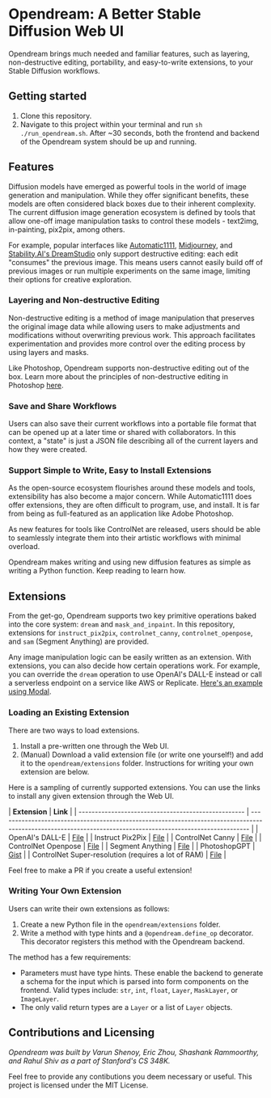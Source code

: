 # Opendream: A Better Stable Diffusion Web UI

Opendream brings much needed and familiar features, such as layering, non-destructive editing, portability, and easy-to-write extensions, to your Stable Diffusion workflows.

## Getting started

1. Clone this repository.
2. Navigate to this project within your terminal and run `sh ./run_opendream.sh`. After ~30 seconds, both the frontend and backend of the Opendream system should be up and running.

## Features

Diffusion models have emerged as powerful tools in the world of image generation and manipulation. While they offer significant benefits, these models are often considered black boxes due to their inherent complexity. The current diffusion image generation ecosystem is defined by tools that allow one-off image manipulation tasks to control these models - text2img, in-painting, pix2pix, among others.

For example, popular interfaces like [Automatic1111](https://github.com/AUTOMATIC1111/stable-diffusion-webui), [Midjourney](https://midjourney.com/), and [Stability.AI's DreamStudio](https://beta.dreamstudio.ai/generate) only support destructive editing: each edit "consumes" the previous image. This means users cannot easily build off of previous images or run multiple experiments on the same image, limiting their options for creative exploration.

### Layering and Non-destructive Editing

Non-destructive editing is a method of image manipulation that preserves the original image data while allowing users to make adjustments and modifications without overwriting previous work. This approach facilitates experimentation and provides more control over the editing process by using layers and masks.

Like Photoshop, Opendream supports non-destructive editing out of the box. Learn more about the principles of non-destructive editing in Photoshop [here](https://helpx.adobe.com/photoshop/using/nondestructive-editing.html).

### Save and Share Workflows

Users can also save their current workflows into a portable file format that can be opened up at a later time or shared with collaborators. In this context, a "state" is just a JSON file describing all of the current layers and how they were created.

### Support Simple to Write, Easy to Install Extensions

As the open-source ecosystem flourishes around these models and tools, extensibility has also become a major concern. While Automatic1111 does offer extensions, they are often difficult to program, use, and install. It is far from being as full-featured as an application like Adobe Photoshop.

As new features for tools like ControlNet are released, users should be able to seamlessly integrate them into their artistic workflows with minimal overload.

Opendream makes writing and using new diffusion features as simple as writing a Python function. Keep reading to learn how.

## Extensions

From the get-go, Opendream supports two key primitive operations baked into the core system: `dream` and `mask_and_inpaint`. In this repository, extensions for `instruct_pix2pix`, `controlnet_canny`, `controlnet_openpose`, and `sam` (Segment Anything) are provided.

Any image manipulation logic can be easily written as an extension. With extensions, you can also decide how certain operations work. For example, you can override the `dream` operation to use OpenAI's DALL-E instead or call a serverless endpoint on a service like AWS or Replicate. [Here's an example using Modal](https://gist.github.com/varunshenoy/0146a65de2d4db3bad95c2e0e43a66a3).

### Loading an Existing Extension

There are two ways to load extensions.

1. Install a pre-written one through the Web UI.
2. (Manual) Download a valid extension file (or write one yourself!) and add it to the `opendream/extensions` folder. Instructions for writing your own extension are below.

Here is a sampling of currently supported extensions. You can use the links to install any given extension through the Web UI.

| **Extension** |
**Link** |
| --------------------------------------------------- | ----------------------------------------------------------------------------------------------------------------------------------------------------------- |
| OpenAI's DALL-E | [File](https://gist.githubusercontent.com/varunshenoy/4a9a6bbfedfa7def28178a8f0563320a/raw/d2d10faa0fad8c2d251e599d962b0c7f62c06db0/dalle.py) |
| Instruct Pix2Pix | [File](https://gist.githubusercontent.com/varunshenoy/894c7a723de6b4651380dd7fa2a81724/raw/fa678d8d6c430421fb481f7023ad76898dd27ad6/instruct_pix2pix.py) |
| ControlNet Canny | [File](https://gist.githubusercontent.com/varunshenoy/0b0455449454e5856021fe2971b78352/raw/1c08b376b499c25c84976eade71db9aa355dba47/controlnet_canny.py) |
| ControlNet Openpose | [File](https://gist.githubusercontent.com/varunshenoy/380722906b8ff184569af57e06fd37b7/raw/728832370db0448bc2807ffc9e267635749e6a9f/controlnet_openpose.py) |
| Segment Anything | [File](https://gist.githubusercontent.com/varunshenoy/5fbc883360e5ab2a3c023ce1e286ddd5/raw/efbc92d27ae2209b15948fb52f657e88c185b349/sam.py) |
| PhotoshopGPT | [Gist](https://gist.github.com/varunshenoy/63054e7a479f256974416ef45a51e6a0) |
| ControlNet Super-resolution (requires a lot of RAM) | [File](https://gist.githubusercontent.com/varunshenoy/9fb80aa0eff0fec4ef4344ae9b108730/raw/cffd5e4542a5232ee0144700650a802e37f0434b/superresolution.py) |

Feel free to make a PR if you create a useful extension!

### Writing Your Own Extension

Users can write their own extensions as follows:

1. Create a new Python file in the `opendream/extensions` folder.
2. Write a method with type hints and a `@opendream.define_op` decorator. This decorator registers this method with the Opendream backend.

The method has a few requirements:

- Parameters must have type hints. These enable the backend to generate a schema for the input which is parsed into form components on the frontend. Valid types include: `str`, `int`, `float`, `Layer`, `MaskLayer`, or `ImageLayer`.
- The only valid return types are a `Layer` or a list of `Layer` objects.

## Contributions and Licensing

_Opendream was built by Varun Shenoy, Eric Zhou, Shashank Rammoorthy, and Rahul Shiv as a part of Stanford's CS 348K._

Feel free to provide any contibutions you deem necessary or useful. This project is licensed under the MIT License.
